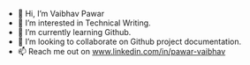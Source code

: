 - 👋 Hi, I’m Vaibhav Pawar
- 👀 I’m interested in Technical Writing.
- 🌱 I’m currently learning Github.
- 💞️ I’m looking to collaborate on Github project documentation.
- 📫 Reach me out on www.linkedin.com/in/pawar-vaibhav
<!---
VAIBHAVPAWAR2393/VAIBHAVPAWAR2393 is a ✨ special ✨ repository because its `README.md` (this file) appears on your GitHub profile.
You can click the Preview link to take a look at your changes.
--->
